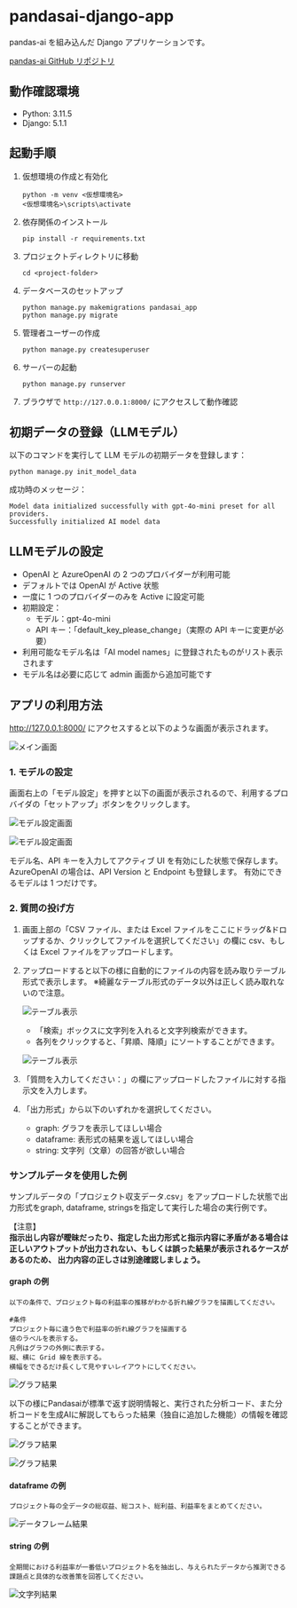 
# pandasai-django-app

pandas-ai を組み込んだ Django アプリケーションです。

[pandas-ai GitHub リポジトリ](https://github.com/Sinaptik-AI/pandas-ai?tab=readme-ov-file)



## 動作確認環境

- Python: 3.11.5
- Django: 5.1.1

## 起動手順

1. 仮想環境の作成と有効化
   ```
   python -m venv <仮想環境名>
   <仮想環境名>\scripts\activate
   ```

2. 依存関係のインストール
   ```
   pip install -r requirements.txt
   ```

3. プロジェクトディレクトリに移動
   ```
   cd <project-folder>
   ```

4. データベースのセットアップ
   ```
   python manage.py makemigrations pandasai_app
   python manage.py migrate
   ```

5. 管理者ユーザーの作成
   ```
   python manage.py createsuperuser
   ```

6. サーバーの起動
   ```
   python manage.py runserver
   ```

7. ブラウザで `http://127.0.0.1:8000/` にアクセスして動作確認

## 初期データの登録（LLMモデル）

以下のコマンドを実行して LLM モデルの初期データを登録します：

```
python manage.py init_model_data
```

成功時のメッセージ：
```
Model data initialized successfully with gpt-4o-mini preset for all providers.
Successfully initialized AI model data
```

## LLMモデルの設定

- OpenAI と AzureOpenAI の 2 つのプロバイダーが利用可能
- デフォルトでは OpenAI が Active 状態
- 一度に 1 つのプロバイダーのみを Active に設定可能
- 初期設定：
  - モデル：gpt-4o-mini
  - API キー：「default_key_please_change」（実際の API キーに変更が必要）
- 利用可能なモデル名は「AI model names」に登録されたものがリスト表示されます
- モデル名は必要に応じて admin 画面から追加可能です

## アプリの利用方法

http://127.0.0.1:8000/ にアクセスすると以下のような画面が表示されます。

![メイン画面](https://github.com/sinjorjob/pandasai-django-app/blob/main/images/TOP-SCREEN.png)

### 1. モデルの設定

画面右上の「モデル設定」を押すと以下の画面が表示されるので、利用するプロバイダの「セットアップ」ボタンをクリックします。

![モデル設定画面](https://github.com/sinjorjob/pandasai-django-app/blob/main/images/model-setting.png)

![モデル設定画面](https://github.com/sinjorjob/pandasai-django-app/blob/main/images/model-setting2.png)


モデル名、API キーを入力してアクティブ UI を有効にした状態で保存します。
AzureOpenAI の場合は、API Version と Endpoint も登録します。
有効にできるモデルは 1 つだけです。

### 2. 質問の投げ方

1. 画面上部の「CSV ファイル、または Excel ファイルをここにドラッグ&ドロップするか、クリックしてファイルを選択してください」の欄に csv、もしくは Excel ファイルをアップロードします。

2. アップロードすると以下の様に自動的にファイルの内容を読み取りテーブル形式で表示します。
   ※綺麗なテーブル形式のデータ以外は正しく読み取れないので注意。

   ![テーブル表示](https://github.com/sinjorjob/pandasai-django-app/blob/main/images/fileupload1.png)

   - 「検索」ボックスに文字列を入れると文字列検索ができます。
   - 各列をクリックすると、「昇順、降順」にソートすることができます。

   ![テーブル表示](https://github.com/sinjorjob/pandasai-django-app/blob/main/images/fileupload2.png)

3. 「質問を入力してください：」の欄にアップロードしたファイルに対する指示文を入力します。

4. 「出力形式」から以下のいずれかを選択してください。
   - graph: グラフを表示してほしい場合
   - dataframe: 表形式の結果を返してほしい場合
   - string: 文字列（文章）の回答が欲しい場合

### サンプルデータを使用した例

サンプルデータの「プロジェクト収支データ.csv」をアップロードした状態で出力形式をgraph, dataframe, stringsを指定して実行した場合の実行例です。

【注意】  
**指示出し内容が曖昧だったり、指定した出力形式と指示内容に矛盾がある場合は正しいアウトプットが出力されない、もしくは誤った結果が表示されるケースがあるのため、
出力内容の正しさは別途確認しましょう。**

#### graph の例

```
以下の条件で、プロジェクト毎の利益率の推移がわかる折れ線グラフを描画してください。

#条件
プロジェクト毎に違う色で利益率の折れ線グラフを描画する
値のラベルを表示する。
凡例はグラフの外側に表示する。
縦、横に Grid 線を表示する。
横幅をできるだけ長くして見やすいレイアウトにしてください。
```

![グラフ結果](https://github.com/sinjorjob/pandasai-django-app/blob/main/images/graph-1.png)

以下の様にPandasaiが標準で返す説明情報と、実行された分析コード、また分析コードを生成AIに解説してもらった結果（独自に追加した機能）の情報を確認することができます。

![グラフ結果](https://github.com/sinjorjob/pandasai-django-app/blob/main/images/graph-1-exlpain.png)

![グラフ結果](https://github.com/sinjorjob/pandasai-django-app/blob/main/images/graph-1-exlpain2.png)



#### dataframe の例

```
プロジェクト毎の全データの総収益、総コスト、総利益、利益率をまとめてください。
```

![データフレーム結果](https://github.com/sinjorjob/pandasai-django-app/blob/main/images/dataframe.png)

#### string の例

```
全期間における利益率が一番低いプロジェクト名を抽出し、与えられたデータから推測できる課題点と具体的な改善策を回答してください。
```

![文字列結果](https://github.com/sinjorjob/pandasai-django-app/blob/main/images/string-1.png)

